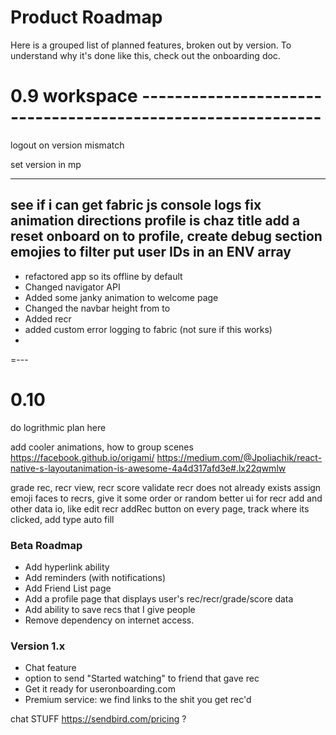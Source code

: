 # Product Roadmap
Here is a grouped list of planned features, broken out by version. To understand why it's done like this, check out the onboarding doc.

# 0.9 workspace ------------------------------------------------------------


logout on version mismatch

set version in mp




---
see if i can get fabric js console logs
fix animation directions
profile is chaz title
add a reset onboard on to profile, create debug section
emojies to filter
put user IDs in an ENV array
---

 - refactored app so its offline by default
 - Changed navigator API
 - Added some janky animation to welcome page
 - Changed the navbar height from to
 - Added recr
 - added custom error logging to fabric (not sure if this works)
 -

=---


# 0.10

do logrithmic plan here

add cooler animations, how to group scenes
https://facebook.github.io/origami/
https://medium.com/@Jpoliachik/react-native-s-layoutanimation-is-awesome-4a4d317afd3e#.lx22qwmlw

grade rec, recr view, recr score
validate recr does not already exists
assign emoji faces to recrs, give it some order or random
better ui for recr add and other data io, like edit recr
addRec button on every page, track where its clicked, add type auto fill

### Beta Roadmap

 - Add hyperlink ability
 - Add reminders (with notifications)
 - Add Friend List page
 - Add a profile page that displays user's rec/recr/grade/score data
 - Add ability to save recs that I give people
 - Remove dependency on internet access.

### Version 1.x
 - Chat feature
 - option to send "Started watching" to friend that gave rec
 - Get it ready for useronboarding.com
 - Premium service: we find links to the shit you get rec'd

 chat STUFF
 https://sendbird.com/pricing ?
